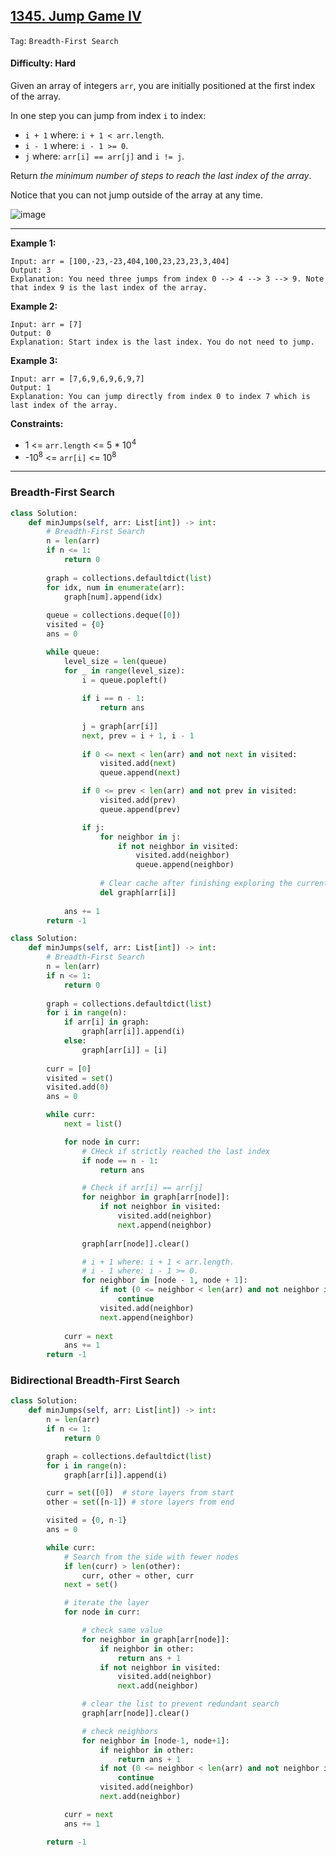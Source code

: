 ## [1345. Jump Game IV](https://leetcode.com/problems/jump-game-iv/)

```Tag```: ```Breadth-First Search```

#### Difficulty: Hard

Given an array of integers ```arr```, you are initially positioned at the first index of the array.

In one step you can jump from index ```i``` to index:

- ```i + 1``` where: ```i + 1 < arr.length```.
- ```i - 1``` where: ```i - 1 >= 0```.
- ```j``` where: ```arr[i] == arr[j]``` and ```i != j```.

Return _the minimum number of steps to reach the last index of the array_.

Notice that you can not jump outside of the array at any time.

![image](https://user-images.githubusercontent.com/35042430/222947239-a571eac0-ef57-40bc-aff9-e3fd18d67d86.png)

---

__Example 1:__
```
Input: arr = [100,-23,-23,404,100,23,23,23,3,404]
Output: 3
Explanation: You need three jumps from index 0 --> 4 --> 3 --> 9. Note that index 9 is the last index of the array.
```

__Example 2:__
```
Input: arr = [7]
Output: 0
Explanation: Start index is the last index. You do not need to jump.
```

__Example 3:__
```
Input: arr = [7,6,9,6,9,6,9,7]
Output: 1
Explanation: You can jump directly from index 0 to index 7 which is last index of the array.
```

__Constraints:__

- 1 <= ```arr.length``` <= 5 * 10<sup>4</sup>
- -10<sup>8</sup> <= ```arr[i]``` <= 10<sup>8</sup>

---

### Breadth-First Search

```Python
class Solution:
    def minJumps(self, arr: List[int]) -> int:
        # Breadth-First Search
        n = len(arr)
        if n <= 1:
            return 0
        
        graph = collections.defaultdict(list)
        for idx, num in enumerate(arr):
            graph[num].append(idx)
        
        queue = collections.deque([0])
        visited = {0}
        ans = 0

        while queue:
            level_size = len(queue)
            for _ in range(level_size):
                i = queue.popleft()
                
                if i == n - 1:
                    return ans
                
                j = graph[arr[i]]
                next, prev = i + 1, i - 1
                
                if 0 <= next < len(arr) and not next in visited:
                    visited.add(next)
                    queue.append(next)

                if 0 <= prev < len(arr) and not prev in visited:
                    visited.add(prev)
                    queue.append(prev)

                if j:
                    for neighbor in j:
                        if not neighbor in visited:
                            visited.add(neighbor)
                            queue.append(neighbor)
                    
                    # Clear cache after finishing exploring the current level to avoid revisit
                    del graph[arr[i]]
            
            ans += 1
        return -1
```

```Python
class Solution:
    def minJumps(self, arr: List[int]) -> int:
        # Breadth-First Search
        n = len(arr)
        if n <= 1:
            return 0
        
        graph = collections.defaultdict(list)
        for i in range(n):
            if arr[i] in graph:
                graph[arr[i]].append(i)
            else:
                graph[arr[i]] = [i]
            
        curr = [0]
        visited = set()
        visited.add(0)
        ans = 0

        while curr:
            next = list()

            for node in curr:
                # CHeck if strictly reached the last index
                if node == n - 1:
                    return ans

                # Check if arr[i] == arr[j]
                for neighbor in graph[arr[node]]:
                    if not neighbor in visited:
                        visited.add(neighbor)
                        next.append(neighbor)
                
                graph[arr[node]].clear()

                # i + 1 where: i + 1 < arr.length.
                # i - 1 where: i - 1 >= 0.
                for neighbor in [node - 1, node + 1]:
                    if not (0 <= neighbor < len(arr) and not neighbor in visited):
                        continue
                    visited.add(neighbor)
                    next.append(neighbor)
            
            curr = next
            ans += 1
        return -1
```

### Bidirectional Breadth-First Search

```Python
class Solution:
    def minJumps(self, arr: List[int]) -> int:
        n = len(arr)
        if n <= 1:
            return 0

        graph = collections.defaultdict(list)
        for i in range(n):
            graph[arr[i]].append(i)

        curr = set([0])  # store layers from start
        other = set([n-1]) # store layers from end

        visited = {0, n-1}
        ans = 0

        while curr:
            # Search from the side with fewer nodes
            if len(curr) > len(other):
                curr, other = other, curr
            next = set()

            # iterate the layer
            for node in curr:

                # check same value
                for neighbor in graph[arr[node]]:
                    if neighbor in other:
                        return ans + 1
                    if not neighbor in visited:
                        visited.add(neighbor)
                        next.add(neighbor)

                # clear the list to prevent redundant search
                graph[arr[node]].clear()

                # check neighbors
                for neighbor in [node-1, node+1]:
                    if neighbor in other:
                        return ans + 1
                    if not (0 <= neighbor < len(arr) and not neighbor in visited):
                        continue
                    visited.add(neighbor)
                    next.add(neighbor)

            curr = next
            ans += 1

        return -1
```
